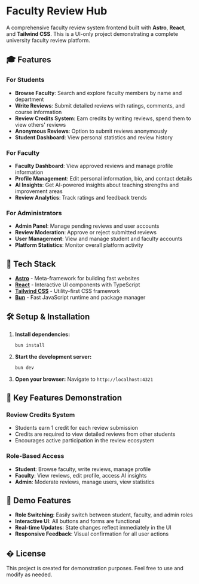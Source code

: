 # Faculty Review Hub

A comprehensive faculty review system frontend built with **Astro**, **React**, and **Tailwind CSS**. This is a UI-only project demonstrating a complete university faculty review platform.

## 🎓 Features

### For Students
- **Browse Faculty**: Search and explore faculty members by name and department
- **Write Reviews**: Submit detailed reviews with ratings, comments, and course information
- **Review Credits System**: Earn credits by writing reviews, spend them to view others' reviews
- **Anonymous Reviews**: Option to submit reviews anonymously
- **Student Dashboard**: View personal statistics and review history

### For Faculty
- **Faculty Dashboard**: View approved reviews and manage profile information
- **Profile Management**: Edit personal information, bio, and contact details
- **AI Insights**: Get AI-powered insights about teaching strengths and improvement areas
- **Review Analytics**: Track ratings and feedback trends

### For Administrators
- **Admin Panel**: Manage pending reviews and user accounts
- **Review Moderation**: Approve or reject submitted reviews
- **User Management**: View and manage student and faculty accounts
- **Platform Statistics**: Monitor overall platform activity

## 🚀 Tech Stack

- **[Astro](https://astro.build/)** - Meta-framework for building fast websites
- **[React](https://react.dev/)** - Interactive UI components with TypeScript
- **[Tailwind CSS](https://tailwindcss.com/)** - Utility-first CSS framework
- **[Bun](https://bun.sh/)** - Fast JavaScript runtime and package manager

## 🛠️ Setup & Installation

1. **Install dependencies:**
   ```bash
   bun install
   ```

2. **Start the development server:**
   ```bash
   bun dev
   ```

3. **Open your browser:**
   Navigate to `http://localhost:4321`

## 🎯 Key Features Demonstration

### Review Credits System
- Students earn 1 credit for each review submission
- Credits are required to view detailed reviews from other students
- Encourages active participation in the review ecosystem

### Role-Based Access
- **Student**: Browse faculty, write reviews, manage profile
- **Faculty**: View reviews, edit profile, access AI insights
- **Admin**: Moderate reviews, manage users, view statistics

## 🚀 Demo Features

- **Role Switching**: Easily switch between student, faculty, and admin roles
- **Interactive UI**: All buttons and forms are functional
- **Real-time Updates**: State changes reflect immediately in the UI
- **Responsive Feedback**: Visual confirmation for all user actions

## � License

This project is created for demonstration purposes. Feel free to use and modify as needed.
